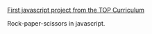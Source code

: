 [First javascript project from the TOP Curriculum](https://www.theodinproject.com/courses/web-development-101/lessons/rock-paper-scissors)

Rock-paper-scissors in javascript.